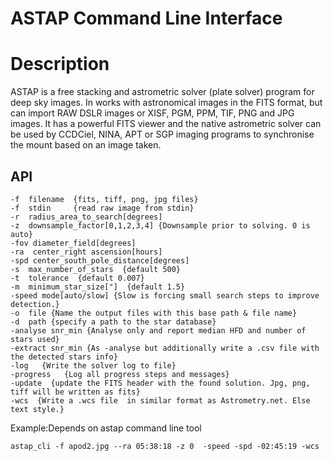 ASTAP Command Line Interface
============================

# Description

ASTAP is a free stacking and astrometric solver (plate solver) program for deep sky images. In works with astronomical images in the FITS format, but can import RAW DSLR images or XISF, PGM, PPM, TIF, PNG and JPG  images. It has a powerful FITS viewer and the native astrometric solver can be used  by CCDCiel, NINA, APT or SGP imaging programs to synchronise the mount based on an image taken.

## API
```
-f  filename  {fits, tiff, png, jpg files}
-f  stdin     {read raw image from stdin}
-r  radius_area_to_search[degrees]
-z  downsample_factor[0,1,2,3,4] {Downsample prior to solving. 0 is auto}
-fov diameter_field[degrees]
-ra  center_right ascension[hours]
-spd center_south_pole_distance[degrees]
-s  max_number_of_stars  {default 500}
-t  tolerance  {default 0.007}
-m  minimum_star_size["]  {default 1.5}
-speed mode[auto/slow] {Slow is forcing small search steps to improve detection.}
-o  file {Name the output files with this base path & file name}
-d  path {specify a path to the star database}
-analyse snr_min {Analyse only and report median HFD and number of stars used}
-extract snr_min {As -analyse but additionally write a .csv file with the detected stars info}
-log   {Write the solver log to file}
-progress   {Log all progress steps and messages}
-update  {update the FITS header with the found solution. Jpg, png, tiff will be written as fits}
-wcs  {Write a .wcs file  in similar format as Astrometry.net. Else text style.}
```

Example:Depends on astap command line tool
```
astap_cli -f apod2.jpg --ra 05:38:18 -z 0  -speed -spd -02:45:19 -wcs
```